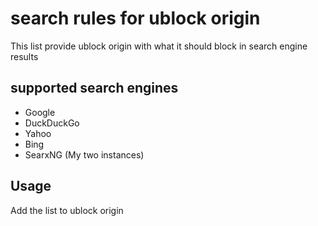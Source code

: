 # search rules for ublock origin

This list provide ublock origin with what it should block in search engine results 

## supported search engines

- Google
- DuckDuckGo
- Yahoo
- Bing
- SearxNG (My two instances)

## Usage 

Add the list to ublock origin  

